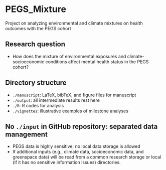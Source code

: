 # PEGS_Mixture
Project on analyzing environmental and climate mixtures on health outcomes with the PEGS cohort


## Research question
- How does the mixture of environmental exposures and climate-socioeconomic conditions affect mental health status in the PEGS cohort?


## Directory structure

- `./manuscript`: LaTeX, bibTeX, and figure files for manuscript
- `./output`: all intermediate results rest here
- `./R`: R codes for analysis
- `./vignettes`: illustrative examples of milestone analyses

## No `./input` in GitHub repository: separated data management

- PEGS data is highly sensitive; no local data storage is allowed
- If additional inputs (e.g., climate data, socioeconomic data, and greenspace data) will be read from a common research storage or local (if it has no sensitive information issues) directories.

